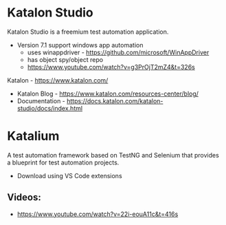 # Katalon Studio

Katalon Studio is a freemium test automation application.

- Version 7.1 support windows app automation
    - uses winappdriver - https://github.com/microsoft/WinAppDriver
    - has object spy/object repo
    - https://www.youtube.com/watch?v=g3PrOjT2mZ4&t=326s 


Katalon - https://www.katalon.com/

- Katalon Blog - https://www.katalon.com/resources-center/blog/
- Documentation - https://docs.katalon.com/katalon-studio/docs/index.html

# Katalium

A test automation framework based on TestNG and Selenium that provides a blueprint for test automation projects.

- Download using VS Code extensions

## Videos:
- https://www.youtube.com/watch?v=22i-eouA11c&t=416s
